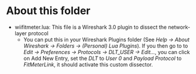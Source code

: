 # About this folder
* wiifitmeter.lua: This file is a Wireshark 3.0 plugin to dissect the network-layer protocol
	* You can put this in your Wireshark Plugins folder (See *Help -> About Wireshark -> Folders -> (Personal) Lua Plugins*). If you then go to to *Edit -> Preferences -> Protocols -> DLT_USER -> Edit...*, you can click on Add New Entry, set 
the *DLT* to *User 0* and *Payload Protocol* to *FitMeterLink*, it should activate this custom dissector.
